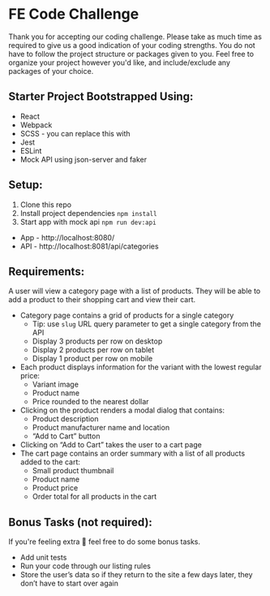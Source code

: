 # FE Code Challenge

Thank you for accepting our coding challenge. Please take as much time as required to give us a good indication of your coding strengths. You do not have to follow the project structure or packages given to you. Feel free to organize your project however you'd like, and include/exclude any packages of your choice.

## Starter Project Bootstrapped Using:
- React
- Webpack
- SCSS - you can replace this with 
- Jest
- ESLint
- Mock API using json-server and faker

## Setup:
1. Clone this repo
2. Install project dependencies `npm install`
3. Start app with mock api `npm run dev:api` 
  - App - http://localhost:8080/
  - API - http://localhost:8081/api/categories


## Requirements:
A user will view a category page with a list of products. They will be able to add a product to their shopping cart and view their cart.
- Category page contains a grid of products for a single category
    - Tip: use `slug` URL query parameter to get a single category from the API
    - Display 3 products per row on desktop
    - Display 2 products per row on tablet
    - Display 1 product per row on mobile
- Each product displays information for the variant with the lowest regular price:
    - Variant image
    - Product name
    - Price rounded to the nearest dollar
- Clicking on the product renders a modal dialog that contains:
    - Product description
    - Product manufacturer name and location
    - “Add to Cart” button
- Clicking on “Add to Cart” takes the user to a cart page
- The cart page contains an order summary with a list of all products added to the cart:
    - Small product thumbnail
    - Product name
    - Product price
    - Order total for all products in the cart

## Bonus Tasks (not required):
If you're feeling extra 💪 feel free to do some bonus tasks.
- Add unit tests
- Run your code through our listing rules
- Store the user’s data so if they return to the site a few days later, they don’t have to start over again 
